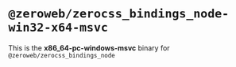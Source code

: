 # `@zeroweb/zerocss_bindings_node-win32-x64-msvc`

This is the **x86_64-pc-windows-msvc** binary for `@zeroweb/zerocss_bindings_node`

